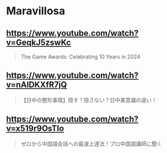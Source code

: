 # Maravillosa

## https://www.youtube.com/watch?v=GeqkJ5zswKc

> The Game Awards: Celebrating 10 Years in 2024 

## https://www.youtube.com/watch?v=nAlDKXfR7jQ 

> 【日中の整形事情】隠す？隠さない？日中美意識の違い！ 

## https://www.youtube.com/watch?v=x519r9OsTIo

> ゼロから中国語会話への最速上達法！プロ中国語講師に聞く 
